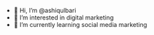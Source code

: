 - 👋 Hi, I’m @ashiqulbari
- 👀 I’m interested in digital marketing 
- 🌱 I’m currently learning social media marketing 



<!---
ashiqulbari/ashiqulbari is a ✨ special ✨ repository because its `README.md` (this file) appears on your GitHub profile.
You can click the Preview link to take a look at your changes.
--->
